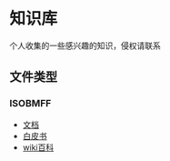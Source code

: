 # 知识库

个人收集的一些感兴趣的知识，侵权请联系

## 文件类型

### ISOBMFF

- [文档](./filetype/w15177_14496-12_5th.-restyle-R5.doc)
- [白皮书](https://mpeg.chiariglione.org/standards/mpeg-4/iso-base-media-file-format)
- [wiki百科](https://en.wikipedia.org/wiki/ISO_base_media_file_format)

